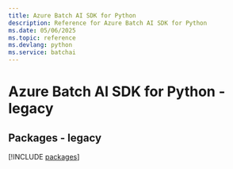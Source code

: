 ```yaml
---
title: Azure Batch AI SDK for Python
description: Reference for Azure Batch AI SDK for Python
ms.date: 05/06/2025
ms.topic: reference
ms.devlang: python
ms.service: batchai
---
```

# Azure Batch AI SDK for Python - legacy
## Packages - legacy
[!INCLUDE [packages](batch-ai-index.md)]